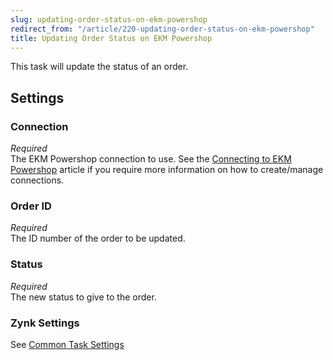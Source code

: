 ```yaml
---
slug: updating-order-status-on-ekm-powershop
redirect_from: "/article/220-updating-order-status-on-ekm-powershop"
title: Updating Order Status on EKM Powershop
---
```

This task will update the status of an order.

## Settings
### Connection
_Required_  
The EKM Powershop connection to use.  See the [Connecting to EKM Powershop](connecting-to-ekm-powershop) article if you require more information on how to create/manage connections.

### Order ID
_Required_  
The ID number of the order to be updated.

### Status
_Required_  
The new status to give to the order.

### Zynk Settings
See [Common Task Settings](common-task-settings)